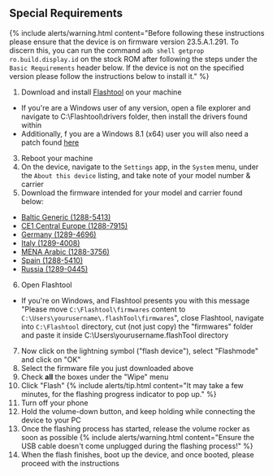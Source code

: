 ## Special Requirements

{% include alerts/warning.html content="Before following these instructions please ensure that the device is on firmware version 23.5.A.1.291. To discern this, you can run the command `adb shell getprop ro.build.display.id` on the stock ROM after following the steps under the `Basic Requirements` header below. If the device is not on the specified version please follow the instructions below to install it." %}
1. Download and install [Flashtool](http://www.flashtool.net/downloads.php) on your machine
 * If you're are a Windows user of any version, open a file explorer and navigate to C:\Flashtool\drivers folder, then install the drivers found within
 * Additionally, f you are a Windows 8.1 (x64) user you will also need a patch found [here](http://www.microsoft.com/en-us/download/confirmation.aspx?id=41804)
3. Reboot your machine
4. On the device, navigate to the `Settings` app, in the `System` menu, under the `About this device` listing, and take note of your model number & carrier
5. Download the firmware intended for your model and carrier found below:
 * [Baltic Generic (1288-5413)](http://forum.xda-developers.com/showpost.php?p=68187188&postcount=2176)
 * [CE1 Central Europe (1288-7915)](http://forum.xda-developers.com/showpost.php?p=68296093&postcount=2187)
 * [Germany (1289-4696)](http://forum.xda-developers.com/showpost.php?p=68132744&postcount=2175)
 * [Italy (1289-4008)](http://forum.xda-developers.com/showpost.php?p=68078237&postcount=2172)
 * [MENA Arabic (1288-3756)](http://forum.xda-developers.com/showpost.php?p=69039675&postcount=2221)
 * [Spain (1288-5410)](http://forum.xda-developers.com/showpost.php?p=68767423&postcount=2219)
 * [Russia (1289-0445)](https://forum.xda-developers.com/showpost.php?p=68131906&postcount=2174")
6. Open Flashtool
 * If you're on Windows, and Flashtool presents you with this message "Please move `C:\Flashtool\firmwares` content to `C:\Users\yourusername\.flashTool\firmwares`", close Flashtool, navigate into `C:\Flashtool` directory, cut (not just copy) the "firmwares" folder and paste it inside C:\Users\yourusername\.flashTool directory
7. Now click on the lightning symbol ("flash device"), select "Flashmode" and click on "OK"
6. Select the firmware file you just downloaded above
7. Check **all** the boxes under the "Wipe" menu
8. Click "Flash"
{% include alerts/tip.html content="It may take a few minutes, for the flashing progress indicator to pop up." %}
9. Turn off your phone
10. Hold the volume-down button, and keep holding while connecting the device to your PC
11. Once the flashing process has started, release the volume rocker as soon as possible
{% include alerts/warning.html content="Ensure the USB cable doesn't come unplugged during the flashing process!" %}
12. When the flash finishes, boot up the device, and once booted, please proceed with the instructions